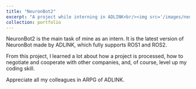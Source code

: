 ```yaml
---
title: "NeuronBot2"
excerpt: "A project while interning in ADLINK<br/><img src='/images/neuronbot2.png'>"
collection: portfolio
---
```


NeuronBot2 is the main task of mine as an intern. It is the latest version of NeuronBot made by ADLINK, which fully supports ROS1 and ROS2. 

From this project, I learned a lot about how a project is processed, how to negotiate and cooperate with other companies, and, of course, level up my coding skill. 

Appreciate all my colleagues in ARPG of ADLINK.